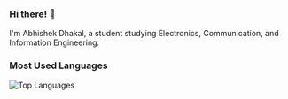### Hi there! 👋

I'm Abhishek Dhakal, a student studying Electronics, Communication, and Information Engineering.

### Most Used Languages
![Top Languages](https://github-readme-stats.vercel.app/api/top-langs/?username=abhishekdhakal1&layout=compact)

